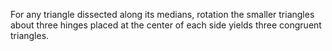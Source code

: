 For any triangle dissected along its medians, rotation the smaller triangles about three hinges placed
at the center of each side yields three congruent triangles. 